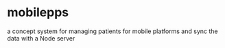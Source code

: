 mobilepps
=========

a concept system for managing patients for mobile platforms and sync the data with a Node server